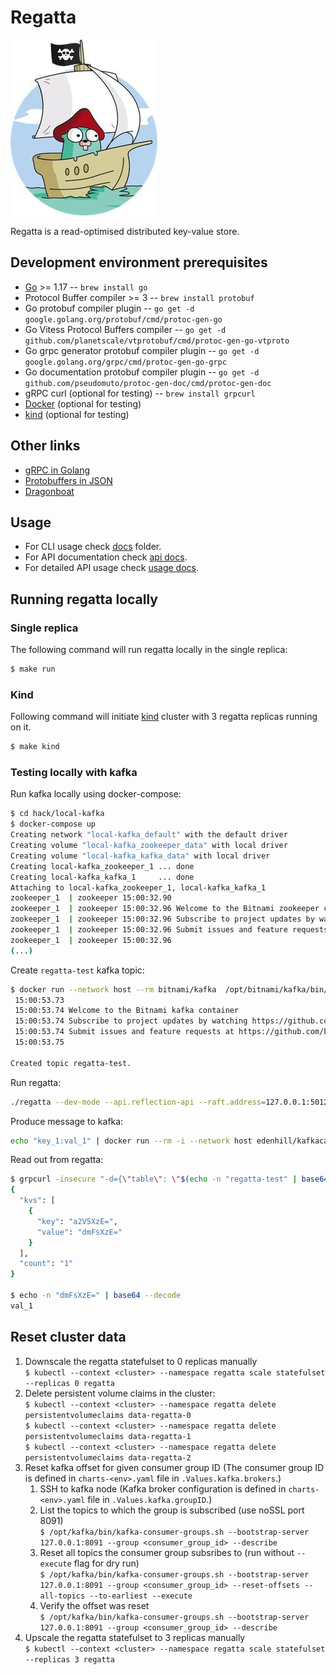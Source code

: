 # Regatta

![logo](logo.jpg)

Regatta is a read-optimised distributed key-value store.

## Development environment prerequisites

* [Go](https://golang.org/) >= 1.17 -- `brew install go`
* Protocol Buffer compiler >= 3 -- `brew install protobuf`
* Go protobuf compiler plugin -- `go get -d google.golang.org/protobuf/cmd/protoc-gen-go`
* Go Vitess Protocol Buffers compiler -- `go get -d github.com/planetscale/vtprotobuf/cmd/protoc-gen-go-vtproto`
* Go grpc generator protobuf compiler plugin -- `go get -d google.golang.org/grpc/cmd/protoc-gen-go-grpc`
* Go documentation protobuf compiler plugin -- `go get -d github.com/pseudomuto/protoc-gen-doc/cmd/protoc-gen-doc`
* gRPC curl (optional for testing) -- `brew install grpcurl`
* [Docker](https://www.docker.com) (optional for testing)
* [kind](https://kind.sigs.k8s.io/) (optional for testing)

## Other links

* [gRPC in Golang](https://grpc.io/docs/languages/go/)
* [Protobuffers in JSON](https://developers.google.com/protocol-buffers/docs/proto3#json)
* [Dragonboat](https://github.com/lni/dragonboat)

## Usage

* For CLI usage check [docs](./docs) folder.
* For API documentation check [api docs](./docs/api.md).
* For detailed API usage check [usage docs](./docs/usage.md).

## Running regatta locally

### Single replica

The following command will run regatta locally in the single replica:

```bash
$ make run
```

### Kind

Following command will initiate [kind](https://kind.sigs.k8s.io/) cluster with 3 regatta replicas running on it.

```bash
$ make kind
```

### Testing locally with kafka

Run kafka locally using docker-compose:

```bash
$ cd hack/local-kafka
$ docker-compose up
Creating network "local-kafka_default" with the default driver
Creating volume "local-kafka_zookeeper_data" with local driver
Creating volume "local-kafka_kafka_data" with local driver
Creating local-kafka_zookeeper_1 ... done
Creating local-kafka_kafka_1     ... done
Attaching to local-kafka_zookeeper_1, local-kafka_kafka_1
zookeeper_1  | zookeeper 15:00:32.90 
zookeeper_1  | zookeeper 15:00:32.96 Welcome to the Bitnami zookeeper container
zookeeper_1  | zookeeper 15:00:32.96 Subscribe to project updates by watching https://github.com/bitnami/bitnami-docker-zookeeper
zookeeper_1  | zookeeper 15:00:32.96 Submit issues and feature requests at https://github.com/bitnami/bitnami-docker-zookeeper/issues
zookeeper_1  | zookeeper 15:00:32.96 
(...)
```

Create `regatta-test` kafka topic:

```bash
$ docker run --network host --rm bitnami/kafka  /opt/bitnami/kafka/bin/kafka-topics.sh --create --topic regatta-test --bootstrap-server 127.0.0.1:9092
 15:00:53.73 
 15:00:53.74 Welcome to the Bitnami kafka container
 15:00:53.74 Subscribe to project updates by watching https://github.com/bitnami/bitnami-docker-kafka
 15:00:53.74 Submit issues and feature requests at https://github.com/bitnami/bitnami-docker-kafka/issues
 15:00:53.75 

Created topic regatta-test.
```

Run regatta:

```bash
./regatta --dev-mode --api.reflection-api --raft.address=127.0.0.1:5012 --raft.initial-members='1=127.0.0.1:5012' --kafka.group-id=regatta-test-local --kafka.topics=regatta-test --tables.names=regatta-test
```

Produce message to kafka:

```bash
echo "key_1:val_1" | docker run --rm -i --network host edenhill/kafkacat:1.6.0 -K: -b 127.0.0.1:9092 -t regatta-test
```

Read out from regatta:

```bash
$ grpcurl -insecure "-d={\"table\": \"$(echo -n "regatta-test" | base64)\", \"key\": \"$(echo -n "key_1" | base64)\"}" 127.0.0.1:8443 regatta.v1.KV/Range
{
  "kvs": [
    {
      "key": "a2V5XzE=",
      "value": "dmFsXzE="
    }
  ],
  "count": "1"
}

$ echo -n "dmFsXzE=" | base64 --decode   
val_1
```

## Reset cluster data

1. Downscale the regatta statefulset to 0 replicas manually\
   `$ kubectl --context <cluster> --namespace regatta scale statefulset --replicas 0 regatta`
2. Delete persistent volume claims in the cluster:\
   `$ kubectl --context <cluster> --namespace regatta delete persistentvolumeclaims data-regatta-0`\
   `$ kubectl --context <cluster> --namespace regatta delete persistentvolumeclaims data-regatta-1`\
   `$ kubectl --context <cluster> --namespace regatta delete persistentvolumeclaims data-regatta-2`
3. Reset kafka offset for given consumer group ID (The consumer group ID is defined in `charts-<env>.yaml` file
   in `.Values.kafka.brokers`.)
    1. SSH to kafka node (Kafka broker configuration is defined in `charts-<env>.yaml` file in `.Values.kafka.groupID`.)
    2. List the topics to which the group is subscribed (use noSSL port 8091)\
       `$ /opt/kafka/bin/kafka-consumer-groups.sh --bootstrap-server 127.0.0.1:8091 --group <consumer_group_id> --describe`
    3. Reset all topics the consumer group subsribes to (run without `--execute` flag for dry run)\
       `$ /opt/kafka/bin/kafka-consumer-groups.sh --bootstrap-server 127.0.0.1:8091 --group <consumer_group_id> --reset-offsets --all-topics --to-earliest --execute`
    4. Verify the offset was reset\
       `$ /opt/kafka/bin/kafka-consumer-groups.sh --bootstrap-server 127.0.0.1:8091 --group <consumer_group_id> --describe`
4. Upscale the regatta statefulset to 3 replicas manually\
   `$ kubectl --context <cluster> --namespace regatta scale statefulset --replicas 3 regatta`
